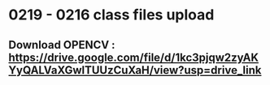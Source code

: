 # 0219 - 0216 class files upload

## Download OPENCV : https://drive.google.com/file/d/1kc3pjqw2zyAKYyQALVaXGwlTUUzCuXaH/view?usp=drive_link
